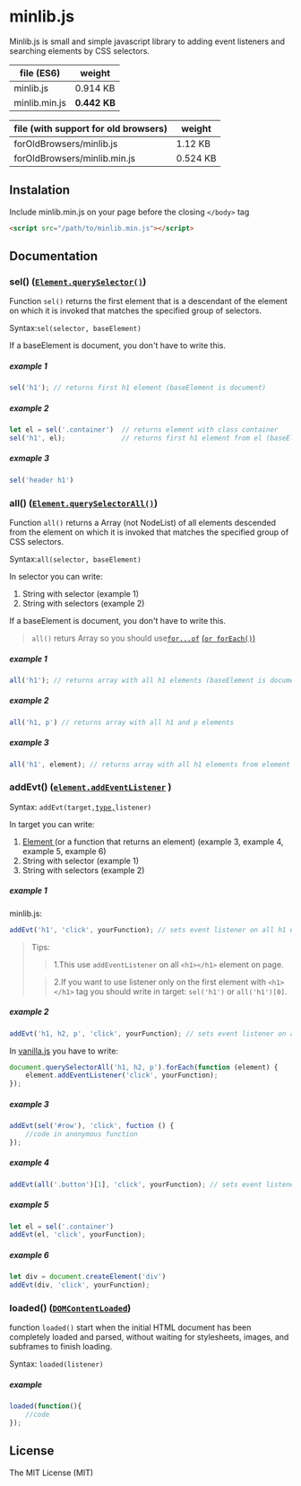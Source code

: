 # minlib.js

Minlib.js is small and simple javascript library to adding event listeners and searching elements by CSS selectors.

file (ES6)    | weight
--------------|-------------
minlib.js     | 0.914 KB
minlib.min.js | **0.442 KB**

file (with support for old browsers)    | weight
----------------------------------------|----------
forOldBrowsers/minlib.js                | 1.12 KB
forOldBrowsers/minlib.min.js            | 0.524 KB

## Instalation

Include minlib.min.js on your page before the closing `</body>` tag
```html
<script src="/path/to/minlib.min.js"></script>
```

## Documentation

### sel() ([`Element.querySelector()`](https://developer.mozilla.org/en-US/docs/Web/API/Element/querySelector "Element.querySelector() - MDN")) 

Function `sel()` returns the first element that is a descendant of the element on which it is invoked that matches the specified group of selectors.

Syntax:`sel(selector, baseElement)` 

If a baseElement is document, you don't have to write this.

##### example 1

```javascript
sel('h1'); // returns first h1 element (baseElement is document)
```

##### example 2
```javascript
let el = sel('.container')  // returns element with class container
sel('h1', el);              // returns first h1 element from el (baseElement is el)
```

##### exmaple 3

```javascript
sel('header h1')
```

### all() ([`Element.querySelectorAll()`](https://developer.mozilla.org/en-US/docs/Web/API/Element/querySelectorAll "Element.querySelectorAll - MDN"))

Function `all()` returns a Array (not NodeList) of all elements descended from the element on which it is invoked that matches the specified group of CSS selectors. 


Syntax:`all(selector, baseElement)`

In selector you can write:

1. String with selector (example 1)
2. String with selectors (example 2)

If a baseElement is document, you don't have to write this.

>`all()` returs Array so you should use[`for...of`](https://developer.mozilla.org/en-US/docs/Web/JavaScript/Reference/Statements/for...of "for...of - MDN") [(`or forEach()`)](https://developer.mozilla.org/en-US/docs/Web/JavaScript/Reference/Global_Objects/Array/forEach "Array.prototype.forEach() - MDN")

##### example 1

```javascript
all('h1'); // returns array with all h1 elements (baseElement is document)
```

##### example 2

```javascript
all('h1, p') // returns array with all h1 and p elements 
```

##### example 3

```javascript
all('h1', element); // returns array with all h1 elements from element (baseElement is element)
```


 ### addEvt() ([`element.addEventListener`](https://developer.mozilla.org/en-US/docs/Web/API/EventTarget/addEventListener "element.addEventListener - MDN") )
 
 Syntax: `addEvt(target,`[`type,`](https://developer.mozilla.org/en-US/docs/Web/Events "Event reference - MDN")`listener)`
 
 In target you can write: 
 1. [Element ](https://developer.mozilla.org/en-US/docs/Web/API/element "Element - MDN") (or a function that returns an element) (example 3, example 4, example 5, example 6)
1. String with selector (example 1)
2. String with selectors (example 2)

##### example 1
 
minlib.js:
```javascript
addEvt('h1', 'click', yourFunction); // sets event listener on all h1 element
```
> Tips:
>> 1.This use `addEventListener` on all `<h1></h1>` element on page.
>
>> 2.If you want to use listener only on the first element with `<h1></h1>` tag you should write in target: 
>>  `sel('h1')`  or `all('h1')[0]`.

##### example 2

```javascript
addEvt('h1, h2, p', 'click', yourFunction); // sets event listener on all h1 h2 and p element 
```
In [vanilla.js](http://vanilla-js.com/) you have to write:
```javascript
document.querySelectorAll('h1, h2, p').forEach(function (element) {
    element.addEventListener('click', yourFunction);
});
```

##### example 3
```javascript
addEvt(sel('#row'), 'click', fuction () {
    //code in anonymous function 
});
```

##### example 4

```javascript
addEvt(all('.button')[1], 'click', yourFunction); // sets event listener on second element with button class
```

##### example 5

```javascript
let el = sel('.container')
addEvt(el, 'click', yourFunction);
```

##### example 6  

```javascript
let div = document.createElement('div')
addEvt(div, 'click', yourFunction);
```

### loaded() ([`DOMContentLoaded`](https://developer.mozilla.org/en-US/docs/Web/Events/DOMContentLoaded "DOMContentLoaded - MDN"))

 function `loaded()` start when the initial HTML document has been completely loaded and parsed, without waiting for stylesheets, images, and subframes to finish loading. 

Syntax: `loaded(listener)`

##### example

```javascript
loaded(function(){
    //code
});
```

## License

The MIT License (MIT)